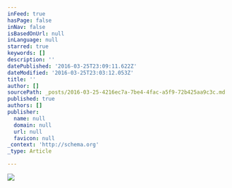```yaml
---
inFeed: true
hasPage: false
inNav: false
isBasedOnUrl: null
inLanguage: null
starred: true
keywords: []
description: ''
datePublished: '2016-03-25T23:09:11.622Z'
dateModified: '2016-03-25T23:03:12.053Z'
title: ''
author: []
sourcePath: _posts/2016-03-25-4216ec7a-7be4-4fac-a5f9-72b425aa9c3c.md
published: true
authors: []
publisher:
  name: null
  domain: null
  url: null
  favicon: null
_context: 'http://schema.org'
_type: Article

---
```

![](https://the-grid-user-content.s3-us-west-2.amazonaws.com/a98fa74c-b8da-479c-be1d-669aeb996d51.jpg)